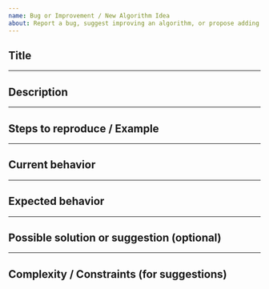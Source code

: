 ```yaml
---
name: Bug or Improvement / New Algorithm Idea
about: Report a bug, suggest improving an algorithm, or propose adding a new one
---
```


## Title
<!-- A short, descriptive title -->

---

## Description
<!-- Describe the issue, error, or idea -->

---

## Steps to reproduce / Example
<!-- If it's a bug, show how to reproduce or sample input & output -->

---

## Current behavior
<!-- What's happening now -->

---

## Expected behavior
<!-- What you expected instead -->

---

## Possible solution or suggestion (optional)
<!-- Your idea for fix, improvement, or algorithm to add -->

---

## Complexity / Constraints (for suggestions)
<!-- What is acceptable time/space complexity, or input size limits etc. -->
